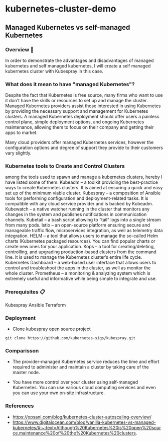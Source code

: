 # kubernetes-cluster-demo

## Managed Kubernetes vs self-managed Kubernetes

### Overview 🔧

In order to demonstrate the advantages and disadvantages of managed kubernetes and self managed kubernetes, I will create a self managed kubernetes cluster with Kubespray in this case.

### What does it mean to have "managed Kubernetes"?

Despite the fact that Kubernetes is free source, many firms who want to use it don't have the skills or resources to set up and manage the cluster. Managed Kubernetes providers assist those interested in using Kubernetes by providing the necessary support and management for Kubernetes clusters. A managed Kubernetes deployment should offer users a painless control plane, simple deployment options, and ongoing Kubernetes maintenance, allowing them to focus on their company and getting their apps to market.

Many cloud providers offer managed Kubernetes services, however the configuration options and degree of support they provide to their customers vary slightly.

### Kubernetes tools to Create and Control Clusters
among the tools used to spawn and manage a kubernetes clusters, hereby I have listed some of them:
Kubeadm – a toolkit providing the best-practice ways to create Kubernetes clusters. It is aimed at ensuring a quick and easy set up of the minimum viable cluster.
Kubespray – a composition of Ansible tools for performing configuration and deployment-related tasks. It is compatible with any cloud service provider and is backed by Kubeadm.
Kubewatch – a native watcher running in the cluster that monitors any changes in the system and publishes notifications in communication channels.
Kubetail – a bash script allowing to “tail” logs into a single stream from many pods.
Istio – an open-source platform ensuring secure and manageable traffic flow, microservices integration, as well as telemetry data integration.
HELM – a tool that allows users to manage the so-called Helm charts (Kubernetes packaged resources). You can find popular charts or create new ones for your application.
Kops – a tool for creating/deleting, controlling, and upgrading production-based clusters from the command line. It is used to manage the Kubernetes cluster’s entire life cycle.
Kubernetes Dashboard – a web-based user interface that allows users to control and troubleshoot the apps in the cluster, as well as monitor the whole cluster.
Prometheus – a monitoring & analyzing system which is extremely useful and informative while being simple to integrate and use.

### Prerequisites 📋
Kubespray
Ansible
Terraform

### Deployment 
- Clone kubespray open source project
```
git clone https://github.com/kubernetes-sigs/kubespray.git
```

### Comparisson 
- The provider-managed Kubernetes service reduces the time and effort required to administer and maintain a cluster by taking care of the master node.

- You have more control over your cluster using self-managed Kubernetes. You can use various cloud computing services and even you can use your own on-site infrastructure.


### References
- https://opsani.com/blog/kubernetes-cluster-autoscaling-overview/ 
- https://www.digitalocean.com/blog/vanilla-kubernetes-vs-managed-kubernetes/#:~:text=Although%20Kubernetes%20is%20open%20source,maintenance%20of%20the%20Kubernetes%20clusters. 

 
